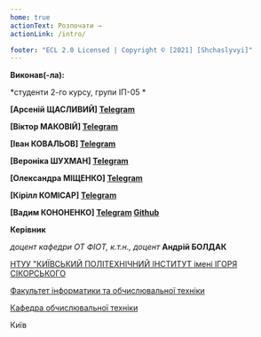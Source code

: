 ```yaml
---
home: true
actionText: Розпочати →
actionLink: /intro/

footer: "ECL 2.0 Licensed | Copyright © [2021] [Shchaslyvyi]"
---
```



**Виконав(-ла):** 

*студенти 2-го курсу, групи ІП-05 *<span padding-right:5em></span> 

**[Арсеній ЩАСЛИВИЙ] [Telegram](http://t.me/arsiushaschastlivyi_13)**

**[Віктор МАКОВІЙ] [Telegram](http://t.me/MakovVik )**

**[Іван КОВАЛЬОВ] [Telegram](http://t.me/kovalev18 )**

**[Вeроніка ШУХМАН] [Telegram](http://t.me/nikelyandjelo )**

**[Олександра МІЩЕНКО] [Telegram](http://t.me/olegknyazlove )**

**[Кірілл КОМІСАР] [Telegram](http://t.me/chokoladniiareshek )**

**[Вадим КОНОНЕНКО] [Telegram](http://t.me/weast ) [Github](https://github.com/vadimkononenko )**


**Керівник**

*доцент кафедри ОТ ФІОТ, к.т.н., доцент*<span padding-right:5em></span> **Андрій БОЛДАК** 

[НТУУ "КИЇВСЬКИЙ ПОЛІТЕХНІЧНИЙ ІНСТИТУТ імені ІГОРЯ СІКОРСЬКОГО](https://kpi.ua/)

[Факультет інформатики та обчислювальної техніки](https://fiot.kpi.ua/)

[Кафедра обчислювальної техніки](https://comsys.kpi.ua/)

Київ
